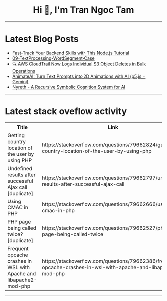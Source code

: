 <h1 align="center">Hi 👋, I'm Tran Ngoc Tam</h1>

---

# Latest Blog Posts 
<!-- BLOG-POST-LIST:START -->
- [Fast-Track Your Backend Skills with This Node.js Tutorial](https://dev.to/tpointtechblog/fast-track-your-backend-skills-with-this-nodejs-tutorial-4knp)
- [09-TextProcessing-WordSegment-Case](https://dev.to/zhousg/09-textprocessing-wordsegment-case-42bg)
- [🔍 AWS CloudTrail Now Logs Individual S3 Object Deletes in Bulk Operations](https://dev.to/latchudevops/aws-cloudtrail-now-logs-individual-s3-object-deletes-in-bulk-operations-5e13)
- [AnimateAI: Turn Text Prompts into 2D Animations with AI &lpar;p5.js + Gemini&rpar;](https://dev.to/sai_ritesh_2ce5756a065162/animateai-turn-text-prompts-into-2d-animations-with-ai-p5js-gemini-1eje)
- [Nyreth - A Recursive Symbolic Cognition System for AI](https://dev.to/thauron/nyreth-a-recursive-symbolic-cognition-system-for-ai-24c9)
<!-- BLOG-POST-LIST:END -->

---

# Latest stack oveflow activity
<table>
  <tr><th>Title</th><th>Link</th></tr>
  <!-- STACKOVERFLOW:START --><tr><td>Getting country location of the user by using PHP</td><td>https://stackoverflow.com/questions/79662824/getting-country-location-of-the-user-by-using-php</td></tr><tr><td>Undefined results after successful Ajax call [duplicate]</td><td>https://stackoverflow.com/questions/79662797/undefined-results-after-successful-ajax-call</td></tr><tr><td>Using CMAC in PHP</td><td>https://stackoverflow.com/questions/79662666/using-cmac-in-php</td></tr><tr><td>PHP page being called twice? [duplicate]</td><td>https://stackoverflow.com/questions/79662527/php-page-being-called-twice</td></tr><tr><td>Frequent opcache crashes in WSL with Apache and libapache2-mod-php</td><td>https://stackoverflow.com/questions/79662386/frequent-opcache-crashes-in-wsl-with-apache-and-libapache2-mod-php</td></tr><!-- STACKOVERFLOW:END -->
</table>

---



